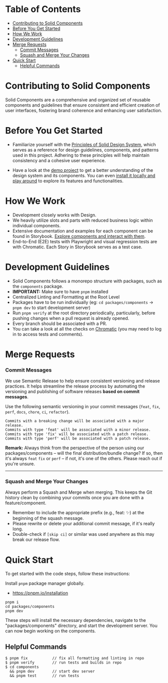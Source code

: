 # Table of Contents
- [Contributing to Solid Components](#contributing-to-solid-components)
- [Before You Get Started](#before-you-get-started)
- [How We Work](#how-we-work)
- [Development Guidelines](#development-guidelines)
- [Merge Requests](#merge-requests)
  - [Commit Messages](#commit-messages)
  - [Squash and Merge Your Changes](#squash-and-merge-your-changes)  
- [Quick Start](#quick-start)
  - [Helpful Commands](#helpful-commands)
   
    
# Contributing to Solid Components

Solid Components are a comprehensive and organized set of reusable components and guidelines that ensure consistent and efficient creation of user interfaces, fostering brand coherence and enhancing user satisfaction.

# Before You Get Started
* Familiarize yourself with the [Principles of Solid Design System](https://solid-design-system.fe.union-investment.de/x.x.x/storybook/), which serves as a reference for design guidelines, components, and patterns used in this project. Adhering to these principles will help maintain consistency and a cohesive user experience.

* Have a look at the [demo project](https://solid-design-system.github.io/solid-design-system-demo/) to get a better understanding of the design system and its components. You can even [install it locally and play around](https://github.com/solid-design-system/solid-design-system-demo) to explore its features and functionalities.


# How We Work
* Development closely works with Design.
* We heavily utilize slots and parts with reduced business logic within individual components.
* Extensive documentation and examples for each component can be found in Storybook. [Explore components and interact with them](https://solid-design-system.fe.union-investment.de/x.x.x/storybook/).
* End-to-End (E2E) tests with Playwright and visual regression tests are with Chromatic. Each Story in Storybook serves as a test case.

# Development Guidelines
*  Solid Components follows a monorepo structure with packages, such as the `components` package.
*  **IMPORTANT:** Make sure to have `pnpm` installed
*  Centralized Linting and Formatting at the Root Level
*  Packages have to be run individually (eg: `cd packages/components` → `pnpm dev` to start development server)
*  Run `pnpm verify` at the root directory periodically, particularly, before pushing changes when a pull request is already opened.
*  Every branch should be associated with a PR.
*  You can take a look at all the checks on [Chromatic](https://www.chromatic.com/) (you may need to log in to access tests and comments).


# Merge Requests
### Commit Messages

We use Semantic Release to help ensure consistent versioning and release practices. It helps streamline the release process by automating the versioning and publishing of software releases **based on commit messages**.

Use the following semantic versioning in your commit messages (`feat`, `fix`, `perf`, `docs`, `chore`, `ci`, `refactor`).

```
Commits with a breaking change will be associated with a major release.
Commits with type 'feat' will be associated with a minor release.
Commits with type 'fix' will be associated with a patch release.
Commits with type 'perf' will be associated with a patch release.
```

**Remark:** Always think from the perspective of the person using our packages/components – will the final distribution/bundle change? If so, then it's always `feat` `fix` or `perf` – if not, it's one of the others. Please reach out if you're unsure.

---
### Squash and Merge Your Changes
Always perform a Squash and Merge when merging. This keeps the Git history clean by combining your commits once you are done with a feature/component.
  *  Remember to include the appropriate prefix (e.g., feat: ✨) at the beginning of the squash message.
  *   Please rewrite or delete your additional commit message, if it's really long.
  *   Double-check if `[skip ci]` or similar was used anywhere as this may break our release flow.

# Quick Start

To get started with the code steps, follow these instructions:

Install `pnpm` package manager globally.

- https://pnpm.io/installation

```
pnpm i
cd packages/components
pnpm dev

```

These steps will install the necessary dependencies, navigate to the "packages/components" directory, and start the development server. You can now begin working on the components.

## Helpful Commands
```
$ pnpm fix           // fix all formatting and linting in repo
$ pnpm verify        // run tests and builds in repo
$ cd components
  && pnpm dev        // start dev server
  && pnpm test       // run tests
```
